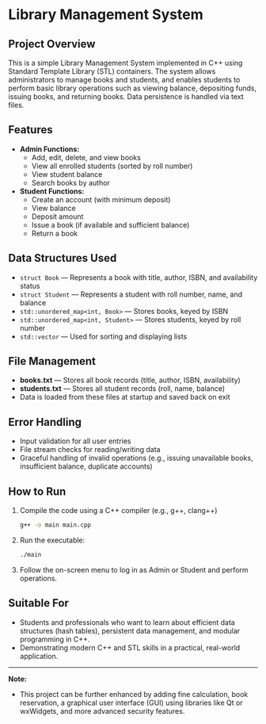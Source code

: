 
# Library Management System

## Project Overview
This is a simple Library Management System implemented in C++ using Standard Template Library (STL) containers. The system allows administrators to manage books and students, and enables students to perform basic library operations such as viewing balance, depositing funds, issuing books, and returning books. Data persistence is handled via text files.

## Features
- **Admin Functions:**
  - Add, edit, delete, and view books
  - View all enrolled students (sorted by roll number)
  - View student balance
  - Search books by author
- **Student Functions:**
  - Create an account (with minimum deposit)
  - View balance
  - Deposit amount
  - Issue a book (if available and sufficient balance)
  - Return a book

## Data Structures Used
- `struct Book` — Represents a book with title, author, ISBN, and availability status
- `struct Student` — Represents a student with roll number, name, and balance
- `std::unordered_map<int, Book>` — Stores books, keyed by ISBN
- `std::unordered_map<int, Student>` — Stores students, keyed by roll number
- `std::vector` — Used for sorting and displaying lists

## File Management
- **books.txt** — Stores all book records (title, author, ISBN, availability)
- **students.txt** — Stores all student records (roll, name, balance)
- Data is loaded from these files at startup and saved back on exit

## Error Handling
- Input validation for all user entries
- File stream checks for reading/writing data
- Graceful handling of invalid operations (e.g., issuing unavailable books, insufficient balance, duplicate accounts)

## How to Run
1. Compile the code using a C++ compiler (e.g., g++, clang++)
   ```sh
   g++ -o main main.cpp
   ```
2. Run the executable:
   ```sh
   ./main
   ```
3. Follow the on-screen menu to log in as Admin or Student and perform operations.

## Suitable For
- Students and professionals who want to learn about efficient data structures (hash tables), persistent data management, and modular programming in C++.
- Demonstrating modern C++ and STL skills in a practical, real-world application.

---

**Note:**
- This project can be further enhanced by adding fine calculation, book reservation, a graphical user interface (GUI) using libraries like Qt or wxWidgets, and more advanced security features.
